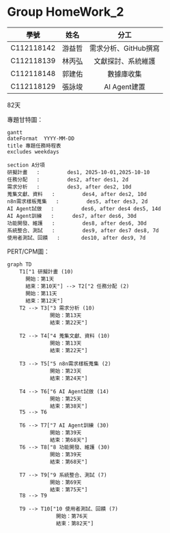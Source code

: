 # Group HomeWork_2

| 學號 | 姓名 | 分工 |
| :---: | :---: | :---: |
| C112118142 | 游益哲 | 需求分析、GitHub撰寫 |
| C112118139 | 林丙弘 | 文獻探討、系統維護 |
| C112118148 | 郭建佑 | 數據庫收集 |
| C112118129 | 張詠竣 | AI Agent建置 |

82天

專題甘特圖：
```mermaid
gantt
dateFormat  YYYY-MM-DD
title 專題任務時程表
excludes weekdays 

section A分項
研擬計畫   :         des1, 2025-10-01,2025-10-10
任務分配   :         des2, after des1, 2d
需求分析   :         des3, after des2, 10d
蒐集文獻、資料   :         des4, after des2, 10d
n8n需求樣板蒐集   :         des5, after des3, 2d
AI Agent試做   :         des6, after des4 des5, 14d
AI Agent訓練   :      des7, after des6, 30d
功能開發、維護   :         des8, after des6, 30d
系統整合、測試   :         des9, after des7 des8, 7d
使用者測試、回饋   :       des10, after des9, 7d
```
PERT/CPM圖：
```mermaid
graph TD
    T1["1 研擬計畫 (10)
      開始：第1天
      結束：第10天"] --> T2["2 任務分配 (2)
      開始：第11天
      結束：第12天"]
    T2 --> T3["3 需求分析 (10)
              開始：第13天
              結束：第22天"]

    T2 --> T4["4 蒐集文獻、資料 (10)
              開始：第13天
              結束：第22天"]

    T3 --> T5["5 n8n需求樣板蒐集 (2)
              開始：第23天
              結束：第24天"]

    T4 --> T6["6 AI Agent試做 (14)
              開始：第25天
              結束：第38天"]
    T5 --> T6

    T6 --> T7["7 AI Agent訓練 (30)
              開始：第39天
              結束：第68天"]
    T6 --> T8["8 功能開發、維護 (30)
              開始：第39天
              結束：第68天"]

    T7 --> T9["9 系統整合、測試 (7)
              開始：第69天
              結束：第75天"]
    T8 --> T9

    T9 --> T10["10 使用者測試、回饋 (7)
                開始：第76天
                結束：第82天"]
```
